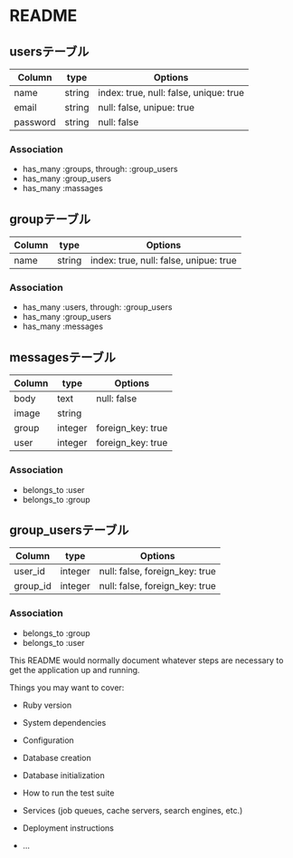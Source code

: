 # README


## usersテーブル

|Column |type |Options |
|-------|-----|--------|
| name   | string | index: true, null: false, unique: true |
| email   | string | null: false, unipue: true              |
| password  | string | null: false |

### Association
- has_many :groups, through: :group_users
- has_many :group_users
- has_many :massages


## groupテーブル

|Column |type |Options |
|-------|-----|--------|
| name | string | index: true, null: false, unipue: true |

### Association
- has_many :users, through: :group_users
- has_many :group_users
- has_many :messages


## messagesテーブル

|Column |type |Options |
|-------|-----|--------|
| body     | text    | null: false |
| image    | string  |  |
| group | integer | foreign_key: true |
| user  | integer | foreign_key: true |

### Association
- belongs_to :user
- belongs_to :group


## group_usersテーブル

|Column |type |Options |
|-------|-----|--------|
| user_id | integer| null: false, foreign_key: true|
| group_id| integer| null: false, foreign_key: true|

### Association
- belongs_to :group
- belongs_to :user




This README would normally document whatever steps are necessary to get the
application up and running.

Things you may want to cover:

* Ruby version

* System dependencies

* Configuration

* Database creation

* Database initialization

* How to run the test suite

* Services (job queues, cache servers, search engines, etc.)

* Deployment instructions

* ...
